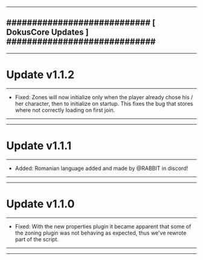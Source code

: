 --------------------------------------------------------------------------------
############################ [ DokusCore Updates ] #############################
--------------------------------------------------------------------------------
--------------------------------------------------------------------------------
# Update v1.1.2
--------------------------------------------------------------------------------
- Fixed: Zones will now initialize only when the player already chose his / her
  character, then to initialize on startup. This fixes the bug that stores where
  not correctly loading on first join.
--------------------------------------------------------------------------------
--------------------------------------------------------------------------------
# Update v1.1.1
--------------------------------------------------------------------------------
- Added: Romanian language added and made by @RABBIT in discord!
--------------------------------------------------------------------------------
--------------------------------------------------------------------------------
# Update v1.1.0
--------------------------------------------------------------------------------
- Fixed: With the new properties plugin it became apparent that some of the
  zoning plugin was not behaving as expected, thus we've rewrote part of the
  script.
--------------------------------------------------------------------------------
--------------------------------------------------------------------------------

